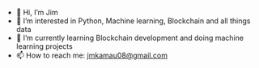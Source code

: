 - 👋 Hi, I’m Jim
- 👀 I’m interested in Python, Machine learning, Blockchain and all things data
- 🌱 I’m currently learning Blockchain development and doing machine learning projects
- 📫 How to reach me: jmkamau08@gmail.com

<!---
JamesKm08/JamesKm08 is a ✨ special ✨ repository because its `README.md` (this file) appears on your GitHub profile.
You can click the Preview link to take a look at your changes.
--->
